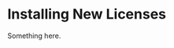 [title]: # (Installing New Licenses)
[tags]: # (XXX)
[priority]: # (987)
# Installing New Licenses
Something here.
